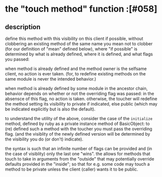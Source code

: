 # the "touch method" function :[#058]

## description

define this method with this visibility on this client if possible,
without clobbering an existing method of the same name you mean not
to clobber (for our definition of "mean" defined below), where
"if possible" is determined by what is already defined, where it is
defined, and what flags you passed:

when method is already defined and the method owner is the selfsame
client, no action is ever taken. (for, to redefine existing methods
on the same module is never the intended behavior.)

when method is already defined by some module in the ancestor chain,
behavior depends on whether or not the overriding flag was passed: in
the absensce of this flag, no action is taken. otherwise,
the toucher will redefine the method setting its visibility to private
if indicated, else public (which may be indicated explicitly but is
also the default).

to understand the utility of the above, consider the case of the
`initialize` method, defined by ruby as a private instance method of
BasicObject: to (re) defined such a method with the toucher you must
pass the overriding flag. (and the visiblity of the newly defined
version will be determined by the visibility you do (or don't)
indicate).

the syntax is such that an infinite number of flags can be provided
and (in the case of visiblity) only the last one "wins". the allows
for methods that touch to take in arguments from the "outside" that
may potentially override defaults provided in the "inside"; so that
for e.g. some code may touch a method to be private unless the client
(caller) wants it to be public.
